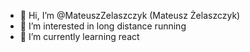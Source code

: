 - 👋 Hi, I’m @MateuszZelaszczyk (Mateusz Żelaszczyk)
- 👀 I’m interested in long distance running
- 🌱 I’m currently learning react 

<!---
MateuszZelaszczyk/MateuszZelaszczyk is a ✨ special ✨ repository because its `README.md` (this file) appears on your GitHub profile.
You can click the Preview link to take a look at your changes.
--->
